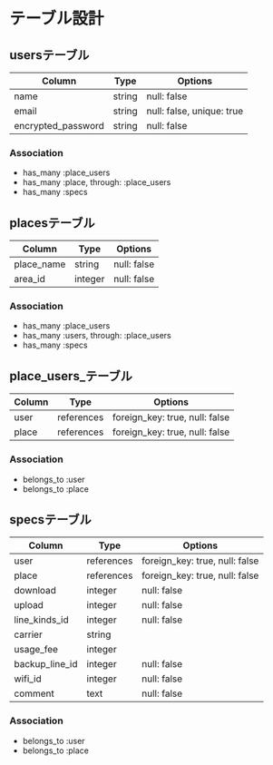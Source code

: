 # テーブル設計

## usersテーブル

| Column             | Type   | Options                   |
| ------------------ | ------ | ------------------------- |
| name               | string | null: false               |
| email              | string | null: false, unique: true |
| encrypted_password | string | null: false               |

### Association
- has_many  :place_users
- has_many  :place, through: :place_users
- has_many  :specs

## placesテーブル

| Column     | Type    | Options     |
| ---------- | --------| ----------- |
| place_name | string  | null: false |
| area_id    | integer | null: false |


### Association
- has_many  :place_users
- has_many  :users, through: :place_users
- has_many  :specs

## place_users_テーブル

| Column | Type       | Options                        |
| ------ | -----------| ------------------------------ |
| user   | references | foreign_key: true, null: false |
| place  | references | foreign_key: true, null: false |


### Association

- belongs_to  :user
- belongs_to  :place

## specsテーブル
| Column         | Type       | Options                        |
| -------------- | ---------- | ------------------------------ |
| user           | references | foreign_key: true, null: false |
| place          | references | foreign_key: true, null: false |
| download       | integer    | null: false                    |
| upload         | integer    | null: false                    |
| line_kinds_id  | integer    | null: false                    |
| carrier        | string     |                                |
| usage_fee      | integer    |                                |
| backup_line_id | integer    | null: false                    |
| wifi_id        | integer    | null: false                    |
| comment        | text       | null: false                    |

### Association

- belongs_to  :user
- belongs_to  :place
